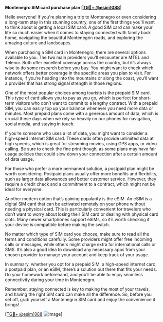 **Montenegro SIM card purchase plan [[TG💪+ @esim1088](https://t.me/s/esim1088)]**

Hello everyone! If you're planning a trip to Montenegro or even considering a long-term stay in this stunning country, one of the first things you'll want to think about is getting a local SIM card. A good SIM card can make your life so much easier when it comes to staying connected with family back home, navigating the beautiful Montenegrin roads, and exploring the amazing culture and landscapes.

When purchasing a SIM card in Montenegro, there are several options available to you. The two main providers you’ll encounter are MTEL and Telenor. Both offer excellent coverage across the country, but it’s always wise to do some research before you buy. You might want to check which network offers better coverage in the specific areas you plan to visit. For instance, if you’re heading into the mountains or along the coast, you’ll want a provider that has strong signal strength in those regions.

One of the most popular choices among tourists is the prepaid SIM card. This type of card allows you to pay as you go, which is perfect for short-term visitors who don’t want to commit to a lengthy contract. With a prepaid SIM, you can easily top up your balance whenever you need more data or minutes. Most prepaid plans come with a generous amount of data, which is crucial these days when we rely so heavily on our phones for navigation, social media, and staying in touch.

If you’re someone who uses a lot of data, you might want to consider a high-speed internet SIM card. These cards often provide unlimited data at high speeds, which is great for streaming movies, using GPS apps, or video calling. Be sure to check the fine print though, as some plans may have fair usage policies that could slow down your connection after a certain amount of data usage.

For those who prefer a more permanent solution, a postpaid plan might be worth considering. Postpaid plans usually offer more benefits and flexibility, such as larger data allowances and better customer service. However, they require a credit check and a commitment to a contract, which might not be ideal for everyone.

Another modern option that’s gaining popularity is the eSIM. An eSIM is a digital SIM card that can be activated remotely on your phone without needing a physical card. This is particularly convenient for travelers who don’t want to worry about losing their SIM card or dealing with physical card slots. Many newer smartphones support eSIMs, so it’s worth checking if your device is compatible before making the switch.

No matter which type of SIM card you choose, make sure to read all the terms and conditions carefully. Some providers might offer free incoming calls or messages, while others might charge extra for international calls or SMS. It’s also a good idea to download any necessary apps from your chosen provider to manage your account and keep track of your usage.

In summary, whether you opt for a prepaid SIM, a high-speed internet card, a postpaid plan, or an eSIM, there’s a solution out there that fits your needs. Do your homework beforehand, and you’ll be able to enjoy seamless connectivity during your time in Montenegro. 

Remember, staying connected is key to making the most of your travels, and having the right SIM card can make all the difference. So, before you set off, grab yourself a Montenegrin SIM card and enjoy the convenience it brings!

[[TG💪+ @esim1088](https://t.me/s/esim1088) ![Image](https://i.postimg.cc/Y0z9fWf4/image.png)]